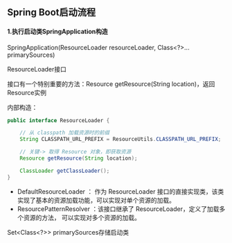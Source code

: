 ## Spring Boot启动流程

#### 1.执行启动类SpringApplication构造

 SpringApplication(ResourceLoader resourceLoader, Class<?>... primarySources)

ResourceLoader接口 

接口有一个特别重要的方法：Resource getResource(String location)，返回Resource实例

内部构造：

```java
public interface ResourceLoader {

    // 从 classpath 加载资源时的前缀
    String CLASSPATH_URL_PREFIX = ResourceUtils.CLASSPATH_URL_PREFIX;

    // 关键-> 取得 Resource 对象，即获取资源
    Resource getResource(String location);

    ClassLoader getClassLoader();
}
```

- DefaultResourceLoader ： 作为 ResourceLoader 接口的直接实现类，该类实现了基本的资源加载功能，可以实现对单个资源的加载。
- ResourcePatternResolver ：该接口继承了 ResourceLoader，定义了加载多个资源的方法， 可以实现对多个资源的加载。

Set<Class<?>>   primarySources存储启动类 

